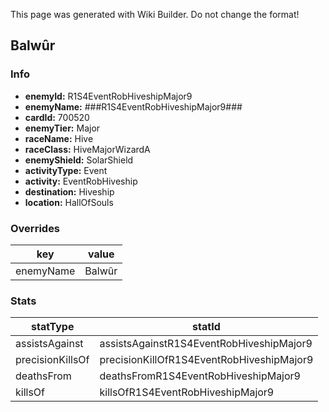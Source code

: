 <span class="wiki-builder">This page was generated with Wiki Builder. Do not change the format!</span>

## Balwûr
### Info
* **enemyId:** R1S4EventRobHiveshipMajor9
* **enemyName:** ###R1S4EventRobHiveshipMajor9###
* **cardId:** 700520
* **enemyTier:** Major
* **raceName:** Hive
* **raceClass:** HiveMajorWizardA
* **enemyShield:** SolarShield
* **activityType:** Event
* **activity:** EventRobHiveship
* **destination:** Hiveship
* **location:** HallOfSouls

### Overrides
key | value
--- | -----
enemyName | Balwûr

### Stats
statType | statId
-------- | ------
assistsAgainst | assistsAgainstR1S4EventRobHiveshipMajor9
precisionKillsOf | precisionKillOfR1S4EventRobHiveshipMajor9
deathsFrom | deathsFromR1S4EventRobHiveshipMajor9
killsOf | killsOfR1S4EventRobHiveshipMajor9

